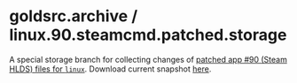 # goldsrc.archive / linux.90.steamcmd.patched.storage
A special storage branch for collecting changes of [patched app #90 (Steam HLDS) files for `linux`](content).
Download current snapshot [here](../../archive/refs/heads/linux.90.steamcmd.patched.storage.zip).
